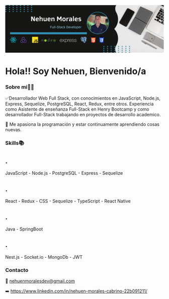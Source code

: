 <img src='./img/Banner-Github.png'>

# Hola!! Soy Nehuen, Bienvenido/a  

### Sobre mi👨‍💻

✅Desarrollador Web Full Stack, con conocimientos en JavaScript, Node.js, Express, Sequelize, PostgreSQL, React, Redux, entre otros.
Experiencia como Asistente de enseñanza Full-Stack en Henry Bootcamp y como desarrollador Full-Stack trabajando en proyectos de desarrollo academico.

🚀 Me apasiona la programación y estar continuamente aprendiendo cosas nuevas.

### Skills📚
## .
JavaScript - Node.js - PostgreSQL - Express - Sequelize
## .
React - Redux - CSS - Sequelize - TypeScript - React Native
## .
Java - SpringBoot
## .
Nest.js - Socket.io - MongoDb - JWT


### Contacto

📩 nehuenmoralesdev@gmail.com

➡️ https://www.linkedin.com/in/nehuen-morales-cabrino-22b091211/

